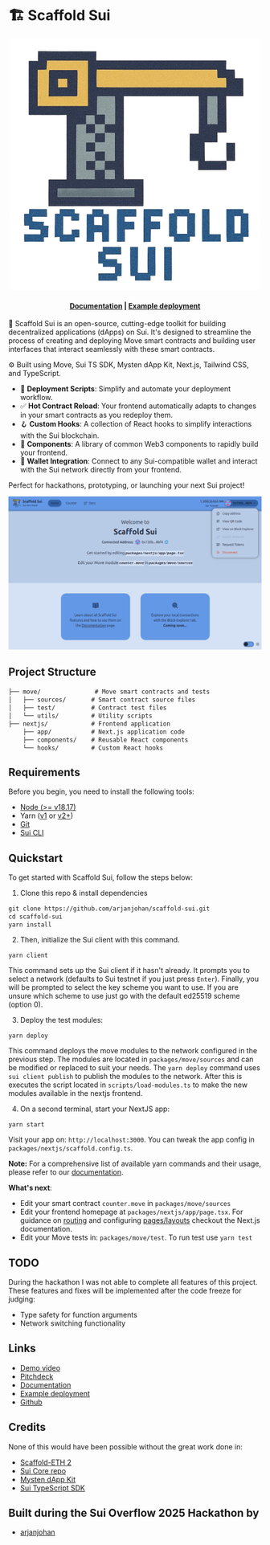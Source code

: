 # 🏗 Scaffold Sui

<div align="center">

![logo](/assets/logo.png)
<h4 align="center">
  <a href="https://scaffold-sui-docs.vercel.app/">Documentation</a> |
  <a href="https://scaffold-sui.vercel.app/">Example deployment</a>
</h4>
</div>

🧪 Scaffold Sui is an open-source, cutting-edge toolkit for building decentralized applications (dApps) on Sui. It's designed to streamline the process of creating and deploying Move smart contracts and building user interfaces that interact seamlessly with these smart contracts.

⚙️ Built using Move, Sui TS SDK, Mysten dApp Kit, Next.js, Tailwind CSS, and TypeScript.

* 🛫 **Deployment Scripts**: Simplify and automate your deployment workflow.
* ✅ **Hot Contract Reload**: Your frontend automatically adapts to changes in your smart contracts as you redeploy them.
* 🪝 **Custom Hooks**: A collection of React hooks to simplify interactions with the Sui blockchain.
* 🧱 **Components**: A library of common Web3 components to rapidly build your frontend.
* 🔐 **Wallet Integration**: Connect to any Sui-compatible wallet and interact with the Sui network directly from your frontend.

Perfect for hackathons, prototyping, or launching your next Sui project!

![Landing page](assets/landing-page.png)

## Project Structure
```packages/
├── move/               # Move smart contracts and tests
│   ├── sources/       # Smart contract source files
│   ├── test/          # Contract test files
│   └── utils/         # Utility scripts
├── nextjs/            # Frontend application
    ├── app/           # Next.js application code
    ├── components/    # Reusable React components
    └── hooks/         # Custom React hooks
```


## Requirements

Before you begin, you need to install the following tools:

- [Node (>= v18.17)](https://nodejs.org/en/download/)
- Yarn ([v1](https://classic.yarnpkg.com/en/docs/install/) or [v2+](https://yarnpkg.com/getting-started/install))
- [Git](https://git-scm.com/downloads)
- [Sui CLI](https://docs.sui.io/guides/developer/getting-started/sui-install)

## Quickstart

To get started with Scaffold Sui, follow the steps below:

1. Clone this repo & install dependencies

```
git clone https://github.com/arjanjohan/scaffold-sui.git
cd scaffold-sui
yarn install
```

2. Then, initialize the Sui client with this command.

```
yarn client
```

This command sets up the Sui client if it hasn't already. It prompts you to select a network (defaults to Sui testnet if you just press `Enter`). Finally, you will be prompted to select the key scheme you want to use. If you are unsure which scheme to use just go with the default ed25519 scheme (option 0).

3. Deploy the test modules:

```
yarn deploy
```

This command deploys the move modules to the network configured in the previous step. The modules are located in `packages/move/sources` and can be modified or replaced to suit your needs. The `yarn deploy` command uses `sui client publish` to publish the modules to the network. After this is executes the script located in `scripts/load-modules.ts` to make the new modules available in the nextjs frontend.

4. On a second terminal, start your NextJS app:

```
yarn start
```

Visit your app on: `http://localhost:3000`. You can tweak the app config in `packages/nextjs/scaffold.config.ts`.

**Note:** For a comprehensive list of available yarn commands and their usage, please refer to our [documentation](https://scaffold-sui-docs.vercel.app/).

**What's next**:

- Edit your smart contract `counter.move` in `packages/move/sources`
- Edit your frontend homepage at `packages/nextjs/app/page.tsx`. For guidance on [routing](https://nextjs.org/docs/app/building-your-application/routing/defining-routes) and configuring [pages/layouts](https://nextjs.org/docs/app/building-your-application/routing/pages-and-layouts) checkout the Next.js documentation.
- Edit your Move tests in: `packages/move/test`. To run test use `yarn test`

## TODO
During the hackathon I was not able to complete all features of this project. These features and fixes will be implemented after the code freeze for judging:
- Type safety for function arguments
- Network switching functionality

## Links

- [Demo video](https://youtu.be/YBZbcr15X8o)
- [Pitchdeck](https://docs.google.com/presentation/d/14rY1lgwnhnU059cIRH9F8-P9CTURvT96ZYj1n9cNiJ0/edit?usp=sharing)
- [Documentation](https://scaffold-sui-docs.vercel.app/)
- [Example deployment](https://scaffold-sui.vercel.app/)
- [Github](https://github.com/arjanjohan/scaffold-sui)

## Credits

None of this would have been possible without the great work done in:
- [Scaffold-ETH 2](https://github.com/scaffold-eth/scaffold-eth-2)
- [Sui Core repo](https://github.com/MystenLabs/sui)
- [Mysten dApp Kit](https://sdk.mystenlabs.com/dapp-kit)
- [Sui TypeScript SDK](https://github.com/MystenLabs/ts-sdks)

## Built during the Sui Overflow 2025 Hackathon by

- [arjanjohan](https://x.com/arjanjohan/)
